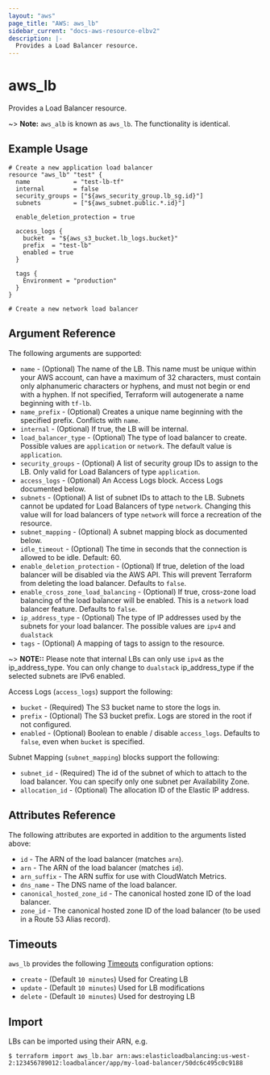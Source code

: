 ```yaml
---
layout: "aws"
page_title: "AWS: aws_lb"
sidebar_current: "docs-aws-resource-elbv2"
description: |-
  Provides a Load Balancer resource.
---
```


# aws_lb

Provides a Load Balancer resource.

~> **Note:** `aws_alb` is known as `aws_lb`. The functionality is identical.

## Example Usage

```hcl
# Create a new application load balancer
resource "aws_lb" "test" {
  name            = "test-lb-tf"
  internal        = false
  security_groups = ["${aws_security_group.lb_sg.id}"]
  subnets         = ["${aws_subnet.public.*.id}"]

  enable_deletion_protection = true

  access_logs {
    bucket  = "${aws_s3_bucket.lb_logs.bucket}"
    prefix  = "test-lb"
    enabled = true
  }

  tags {
    Environment = "production"
  }
}
```

```hcl
# Create a new network load balancer

```

## Argument Reference

The following arguments are supported:

* `name` - (Optional) The name of the LB. This name must be unique within your AWS account, can have a maximum of 32 characters,
must contain only alphanumeric characters or hyphens, and must not begin or end with a hyphen. If not specified,
Terraform will autogenerate a name beginning with `tf-lb`.
* `name_prefix` - (Optional) Creates a unique name beginning with the specified prefix. Conflicts with `name`.
* `internal` - (Optional) If true, the LB will be internal.
* `load_balancer_type` - (Optional) The type of load balancer to create. Possible values are `application` or `network`. The default value is `application`.
* `security_groups` - (Optional) A list of security group IDs to assign to the LB. Only valid for Load Balancers of type `application`.
* `access_logs` - (Optional) An Access Logs block. Access Logs documented below.
* `subnets` - (Optional) A list of subnet IDs to attach to the LB. Subnets
cannot be updated for Load Balancers of type `network`. Changing this value
will for load balancers of type `network` will force a recreation of the resource. 
* `subnet_mapping` - (Optional) A subnet mapping block as documented below.
* `idle_timeout` - (Optional) The time in seconds that the connection is allowed to be idle. Default: 60.
* `enable_deletion_protection` - (Optional) If true, deletion of the load balancer will be disabled via
   the AWS API. This will prevent Terraform from deleting the load balancer. Defaults to `false`.
* `enable_cross_zone_load_balancing` - (Optional) If true, cross-zone load balancing of the load balancer will be enabled.
   This is a `network` load balancer feature. Defaults to `false`.
* `ip_address_type` - (Optional) The type of IP addresses used by the subnets for your load balancer. The possible values are `ipv4` and `dualstack`
* `tags` - (Optional) A mapping of tags to assign to the resource.

~> **NOTE::** Please note that internal LBs can only use `ipv4` as the ip_address_type. You can only change to `dualstack` ip_address_type if the selected subnets are IPv6 enabled.

Access Logs (`access_logs`) support the following:

* `bucket` - (Required) The S3 bucket name to store the logs in.
* `prefix` - (Optional) The S3 bucket prefix. Logs are stored in the root if not configured.
* `enabled` - (Optional) Boolean to enable / disable `access_logs`. Defaults to `false`, even when `bucket` is specified.

Subnet Mapping (`subnet_mapping`) blocks support the following:

* `subnet_id` - (Required) The id of the subnet of which to attach to the load balancer. You can specify only one subnet per Availability Zone.
* `allocation_id` - (Optional) The allocation ID of the Elastic IP address.

## Attributes Reference

The following attributes are exported in addition to the arguments listed above:

* `id` - The ARN of the load balancer (matches `arn`).
* `arn` - The ARN of the load balancer (matches `id`).
* `arn_suffix` - The ARN suffix for use with CloudWatch Metrics.
* `dns_name` - The DNS name of the load balancer.
* `canonical_hosted_zone_id` - The canonical hosted zone ID of the load balancer.
* `zone_id` - The canonical hosted zone ID of the load balancer (to be used in a Route 53 Alias record).

## Timeouts

`aws_lb` provides the following
[Timeouts](/docs/configuration/resources.html#timeouts) configuration options:

- `create` - (Default `10 minutes`) Used for Creating LB
- `update` - (Default `10 minutes`) Used for LB modifications
- `delete` - (Default `10 minutes`) Used for destroying LB

## Import

LBs can be imported using their ARN, e.g.

```
$ terraform import aws_lb.bar arn:aws:elasticloadbalancing:us-west-2:123456789012:loadbalancer/app/my-load-balancer/50dc6c495c0c9188
```

